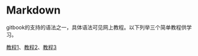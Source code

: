 # Markdown

gitbook的支持的语法之一，具体语法可见网上教程。以下列举三个简单教程供学习。

[教程1](https://www.mapull.com/gitbook/comscore/basic/markdown.html)、[教程2](https://chrisniael.gitbooks.io/gitbook-documentation/content/format/markdown.html)、[教程3](https://www.runoob.com/markdown/md-tutorial.html)